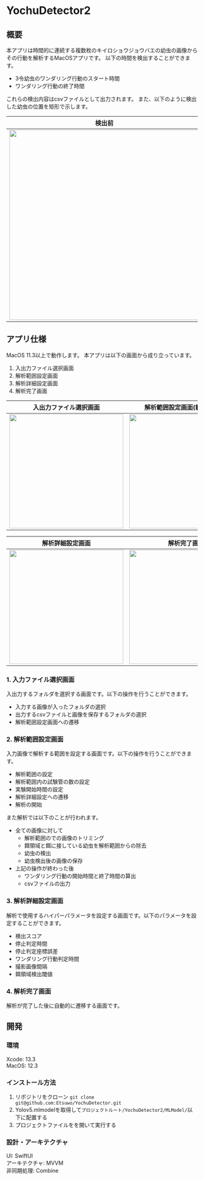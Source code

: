 # YochuDetector2

## 概要
本アプリは時間的に連続する複数枚のキイロショウジョウバエの幼虫の画像からその行動を解析するMacOSアプリです。
以下の時間を検出することができます。

- 3令幼虫のワンダリング行動のスタート時間
- ワンダリング行動の終了時間

これらの検出内容はcsvファイルとして出力されます。
また、以下のように検出した幼虫の位置を矩形で示します。

| 検出前 | 検出後 |
|-|-|
|<img src="https://user-images.githubusercontent.com/47075496/170980754-45e0c507-06be-4079-8e28-577f2985f4cf.JPG" width="500">|<img src="https://user-images.githubusercontent.com/47075496/170980575-a7fd4987-e640-4e4f-81ee-d22ef9a76f03.JPG" width="500">|

## アプリ仕様
MacOS 11.3以上で動作します。
本アプリは以下の画面から成り立っています。

1. 入出力ファイル選択画面
2. 解析範囲設定画面
3. 解析詳細設定画面
4. 解析完了画面

| 入出力ファイル選択画面 | 解析範囲設定画面(範囲指定前) | 解析範囲設定画面(範囲指定後) |
|-|-|-|
|<img width="300" src="https://user-images.githubusercontent.com/47075496/170986094-d20bd659-c3b3-45ea-a0c6-72cba4fde71f.png">|<img width="300" src="https://user-images.githubusercontent.com/47075496/170986556-802f11f8-4748-499e-b1eb-1739ab0e69f4.png">|<img width="300" src="https://user-images.githubusercontent.com/47075496/170986708-02af377f-3b68-482d-96df-ec87f2485d12.png">|

| 解析詳細設定画面 | 解析完了画面 |
|-|-|
| <img width="300" src="https://user-images.githubusercontent.com/47075496/170986922-379d7a45-3146-4d68-98db-055316c1daf4.png"> |<img width="300" src="https://user-images.githubusercontent.com/47075496/170987121-80f23262-2e3b-42f8-aee5-b9fed3a6c9f7.png"> |


### 1. 入力ファイル選択画面
入出力するフォルダを選択する画面です。以下の操作を行うことができます。
- 入力する画像が入ったフォルダの選択
- 出力するcsvファイルと画像を保存するフォルダの選択
- 解析範囲設定画面への遷移

### 2. 解析範囲設定画面
入力画像で解析する範囲を設定する画面です。以下の操作を行うことができます。
- 解析範囲の設定
- 解析範囲内の試験管の数の設定
- 実験開始時間の設定
- 解析詳細設定への遷移
- 解析の開始

また解析では以下のことが行われます。
- 全ての画像に対して
  - 解析範囲のでの画像のトリミング
  - 餌領域と餌に接している幼虫を解析範囲からの除去
  - 幼虫の検出
  - 幼虫検出後の画像の保存
- 上記の操作が終わった後
  - ワンダリング行動の開始時間と終了時間の算出
  - csvファイルの出力

### 3. 解析詳細設定画面
解析で使用するハイパーパラメータを設定する画面です。以下のパラメータを設定することができます。
- 検出スコア
- 停止判定時間
- 停止判定座標誤差
- ワンダリング行動判定時間
- 撮影画像間隔
- 餌領域検出閾値

### 4. 解析完了画面
解析が完了した後に自動的に遷移する画面です。

## 開発
### 環境
Xcode: 13.3   
MacOS: 12.3

### インストール方法
1. リポジトリをクローン `git clone git@github.com:Etsuwo/YochuDetector.git`
2. Yolov5.mlmodelを取得して`プロジェクトルート/YochuDetector2/MLModel/`以下に配置する
3. プロジェクトファイルをを開いて実行する

### 設計・アーキテクチャ
UI: SwiftUI  
アーキテクチャ: MVVM  
非同期処理: Combine

